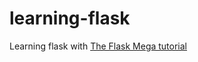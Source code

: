 # learning-flask

Learning flask with [The Flask Mega tutorial](https://blog.miguelgrinberg.com/post/the-flask-mega-tutorial-part-i-hello-world)
